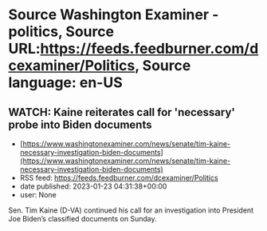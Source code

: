 # Source Washington Examiner - politics, Source URL:https://feeds.feedburner.com/dcexaminer/Politics, Source language: en-US

## WATCH: Kaine reiterates call for 'necessary' probe into Biden documents
 - [https://www.washingtonexaminer.com/news/senate/tim-kaine-necessary-investigation-biden-documents](https://www.washingtonexaminer.com/news/senate/tim-kaine-necessary-investigation-biden-documents)
 - RSS feed: https://feeds.feedburner.com/dcexaminer/Politics
 - date published: 2023-01-23 04:31:38+00:00
 - user: None

Sen. Tim Kaine (D-VA) continued his call for an investigation into President Joe Biden’s classified documents on Sunday.
